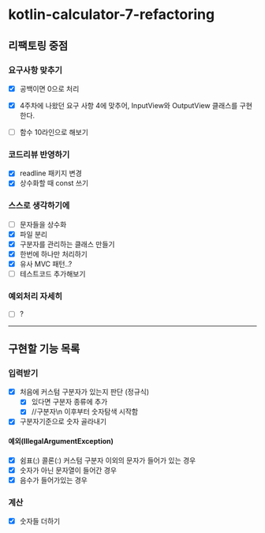 # kotlin-calculator-7-refactoring

## 리팩토링 중점

### 요구사항 맞추기

- [x] 공백이면 0으로 처리

- [x] 4주차에 나왔던 요구 사항 4에 맞추어, InputView와 OutputView 클래스를 구현한다.
- [ ] 함수 10라인으로 해보기

### 코드리뷰 반영하기

- [x] readline 패키지 변경
- [x] 상수화할 때 const 쓰기

### 스스로 생각하기에

- [ ] 문자들을 상수화
- [x] 파일 분리
- [x] 구분자를 관리하는 클래스 만들기
- [x] 한번에 하나만 처리하기
- [x] 유사 MVC 패턴..?
- [ ] 테스트코드 추가해보기

### 예외처리 자세히

- [ ] ?

---

## 구현할 기능 목록

### 입력받기

- [x] 처음에 커스텀 구분자가 있는지 판단 (정규식)
    - [x] 있다면 구분자 종류에 추가
    - [x] //구분자\n 이후부터 숫자탐색 시작함
- [x] 구분자기준으로 숫자 골라내기

#### 예외(IllegalArgumentException)

- [x] 쉼표(;) 콜론(:) 커스텀 구분자 이외의 문자가 들어가 있는 경우
- [x] 숫자가 아닌 문자열이 들어간 경우
- [x] 음수가 들어가있는 경우

### 계산

- [x] 숫자들 더하기
